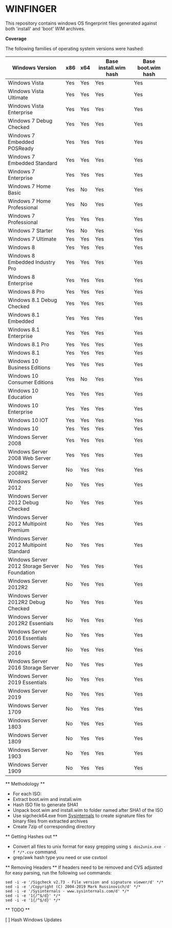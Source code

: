 # WINFINGER

This repository contains windows OS fingerprint files generated against both 'install' and 'boot' WIM archives.

**Coverage**

The following families of operating system versions were hashed:

| Windows Version | x86 | x64 | Base install.wim hash | Base boot.wim hash | 
| ------------- | ------------- | ------------- | ------------- | ------------- |
| Windows Vista | Yes | Yes | Yes | Yes | Yes | 
| Windows Vista Ultimate | Yes | Yes | Yes | Yes | 
| Windows Vista Enterprise | Yes | Yes | Yes | Yes | 
| Windows 7 Debug Checked | Yes | Yes | Yes | Yes | 
| Windows 7 Embedded POSReady | Yes | Yes | Yes | Yes | 
| Windows 7 Embedded Standard | Yes | Yes | Yes | Yes | 
| Windows 7 Enterprise | Yes | Yes | Yes | Yes | 
| Windows 7 Home Basic | Yes | No | Yes | Yes | 
| Windows 7 Home Professional | Yes | No | Yes | Yes | 
| Windows 7 Professional | Yes | Yes | Yes | Yes | 
| Windows 7 Starter | Yes | No | Yes | Yes | 
| Windows 7 Ultimate | Yes | Yes | Yes | Yes | 
| Windows 8 | Yes | Yes | Yes | Yes | 
| Windows 8 Embedded Industry Pro | Yes | Yes | Yes | Yes | 
| Windows 8 Enterprise | Yes | Yes | Yes | Yes | 
| Windows 8 Pro | Yes | Yes | Yes | Yes | 
| Windows 8.1 Debug Checked | Yes | Yes | Yes | Yes | 
| Windows 8.1 Embedded | Yes | Yes | Yes | Yes | 
| Windows 8.1 Enterprise | Yes | Yes | Yes | Yes | 
| Windows 8.1 Pro | Yes | Yes | Yes | Yes | 
| Windows 8.1 | Yes | Yes | Yes | Yes | 
| Windows 10 Business Editions | Yes | Yes | Yes | Yes | 
| Windows 10 Consumer Editions | Yes | No | Yes | Yes | 
| Windows 10 Education | Yes | Yes | Yes | Yes | 
| Windows 10 Enterprise | Yes | Yes | Yes | Yes | 
| Windows 10 IOT | Yes | Yes | Yes | Yes | 
| Windows 10 | Yes | Yes | Yes | Yes | 
| Windows Server 2008 | Yes | Yes | Yes | Yes | 
| Windows Server 2008 Web Server | Yes | Yes | Yes | Yes | 
| Windows Server 2008R2 | No | Yes | Yes | Yes | 
| Windows Server 2012 | No | Yes | Yes | Yes | 
| Windows Server 2012 Debug Checked | No | Yes | Yes | Yes | 
| Windows Server 2012 Multipoint Premium | No | Yes | Yes | Yes | 
| Windows Server 2012 Multipoint Standard | No | Yes | Yes | Yes | 
| Windows Server 2012 Storage Server Foundation | No | Yes | Yes | Yes | 
| Windows Server 2012R2 | No | Yes | Yes | Yes | 
| Windows Server 2012R2 Debug Checked | No | Yes | Yes | Yes | 
| Windows Server 2012R2 Essentials | No | Yes | Yes | Yes | 
| Windows Server 2016 Essentials | No | Yes | Yes | Yes | 
| Windows Server 2016 | No | Yes | Yes | Yes | 
| Windows Server 2016 Storage Server | No | Yes | Yes | Yes | 
| Windows Server 2019 Essentials | No | Yes | Yes | Yes | 
| Windows Server 2019 | No | Yes | Yes | Yes | 
| Windows Server 1709 | No | Yes | Yes | Yes | 
| Windows Server 1803 | No | Yes | Yes | Yes | 
| Windows Server 1809 | No | Yes | Yes | Yes | 
| Windows Server 1903 | No | Yes | Yes | Yes | 
| Windows Server 1909 | No | Yes | Yes | Yes | 


** Methodology ** 

* For each ISO:
 * Extract boot.wim and install.wim
 * Hash ISO file to generate SHA1
 * Unpack boot.wim and install.wim to folder named after SHA1 of the ISO
 * Use sigcheck64.exe from [Sysinternals](https://docs.microsoft.com/en-us/sysinternals/) to create signature files for binary files from extracted archives
 * Create 7zip of corresponding directory

** Getting Hashes out **

- Convert all files to unix format for easy grepping using ```$ dos2unix.exe -f */*.csv``` command. 
- grep/awk hash type you need or use csvtool

** Removing Headers **
If headers need to be removed and CVS adjusted for easy parsing, run the following ``sed`` commands:
```
sed -i -e '/Sigcheck v2.73 - File version and signature viewer/d' */*
sed -i -e '/Copyright (C) 2004-2019 Mark Russinovich/d' */*
sed -i -e '/Sysinternals - www.sysinternals.com/d' */*
sed -i -e '1{/^$/d}' */*
sed -i -e '1{/^$/d}' */*
```

** TODO **

[ ] Hash Windows Updates